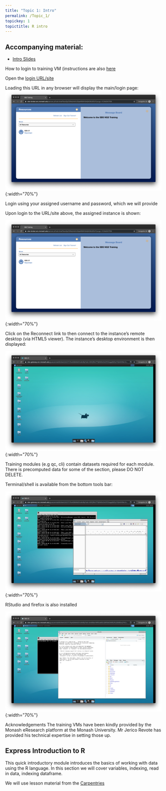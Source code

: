 ```yaml
---
title: "Topic 1: Intro"
permalink: /Topic_1/
topickey: 1
topictitle: R intro
---
```


Accompanying material:
---------------------

* [Intro Slides](./Topic1_intro.pdf)

How to login to training VM (instructions are also [here](https://tsonika.github.io/NGS-SBS-Monash2019/login/login/) 

Open the [login URL/site](https://sbs-broker.erc.monash.edu/)

Loading this URL in any browser will display the main/login page:
![](Screen_shot_one.png){:width="70%"}

Login using your assigned username and password, which we will provide

Upon login to the URL/site above, the assigned instance is shown:

![](Screen_shot_two.png){:width="70%"}

Click on the Reconnect link to then connect to the instance’s remote desktop (via HTML5 viewer). The instance’s desktop environment is then displayed:

![](Screen_shot_three.png){:width="70%"}

Training modules (e.g qc, cli) contain datasets required for each module. There is precomputed data for some of the section, please DO NOT DELETE.

Terminal/shell is available from the bottom tools bar:

![](Screen_shot_four.png){:width="70%"}

RStudio and firefox is also installed

![](Screen_shot_five.png){:width="70%"}

Acknowledgements
The training VMs have been kindly provided by the Monash eResearch platform at the Monash University. Mr Jerico Revote has provided his technical expertise in setting those up.


## Express Introduction to R

This quick introductory module introduces the basics of working with data using the R language. In this section we will cover variables, indexing, read in data, indexing dataframe.

We will use lesson material from the [Carpentries](https://datacarpentry.org/R-genomics/01-intro-to-R.html)
